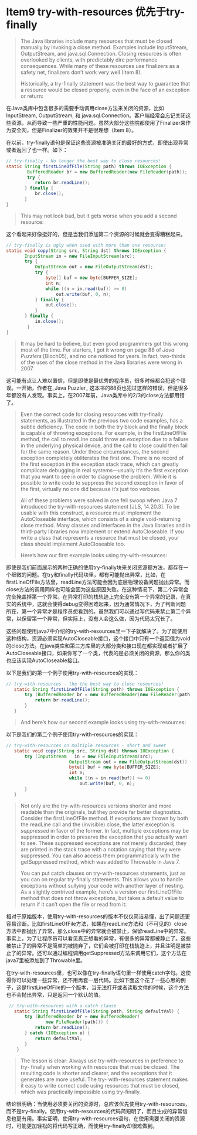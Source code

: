 # Item9 try-with-resources 优先于try-finally

> The Java libraries include many resources that must be closed manually by invoking a close method. Examples include InputStream, OutputStream, and java.sql.Connection. Closing resources is often overlooked by clients, with predictably dire performance consequences. While many of these resources use finalizers as a safety net, finalizers don’t work very well (Item 8).
>
> Historically, a try-finally statement was the best way to guarantee that a resource would be closed properly, even in the face of an exception or return:

在Java类库中包含很多的需要手动调用close方法来关闭的资源，比如InputStream, OutputStream, 和 java.sql.Connection。客户端经常会忘记关闭这些资源，从而导致一些严重的性能问题。虽然大部分这些院都使用了Finalizer来作为安全网，但是Finalizer的效果并不是很理想（Item 8）。

在以前，try-finally语句是保证这些资源被准确关闭的最好的方式，即使出现异常或者返回了也一样。如下：

```java
// try-finally - No longer the best way to close resources!
static String firstLineOfFile(String path) throws IOException { 
  		BufferedReader br = new BufferedReader(new FileReader(path));
  		try {
           return br.readLine();
       } finally {
           br.close();
       }
}
```

> This may not look bad, but it gets worse when you add a second resource:

这个看起来好像挺好的，但是当我们添加第二个资源的时候就会变得糟糕起来。

```java
// try-finally is ugly when used with more than one resource!
static void copy(String src, String dst) throws IOException {
       InputStream in = new FileInputStream(src);
       try {
           OutputStream out = new FileOutputStream(dst);
           try {
               byte[] buf = new byte[BUFFER_SIZE];
               int n;
               while ((n = in.read(buf)) >= 0)
                   out.write(buf, 0, n);
           } finally {
               out.close();
           }
       } finally {
           in.close();
		} 
}
```

> It may be hard to believe, but even good programmers got this wrong most of the time. For starters, I got it wrong on page 88 of _Java Puzzlers_ \[Bloch05], and no one noticed for years. In fact, two-thirds of the uses of the close method in the Java libraries were wrong in 2007.

这可能有点让人难以置信，但是即使是最优秀的程序员，很多时候都会犯这个错误。一开始，作者在_Java Puzzler_ 这本书的88页也犯过这样的错误，但是很多年都没有人发现。事实上，在2007年前，Java类库中的2/3的close方法都用错了。

> Even the correct code for closing resources with try-finally statements, as illustrated in the previous two code examples, has a subtle deficiency. The code in both the try block and the finally block is capable of throwing exceptions. For example, in the firstLineOfFile method, the call to readLine could throw an exception due to a failure in the underlying physical device, and the call to close could then fail for the same reason. Under these circumstances, the second exception completely obliterates the first one. There is no record of the first exception in the exception stack trace, which can greatly complicate debugging in real systems—usually it’s the first exception that you want to see in order to diagnose the problem. While it is possible to write code to suppress the second exception in favor of the first, virtually no one did because it’s just too verbose.
>
> All of these problems were solved in one fell swoop when Java 7 introduced the try-with-resources statement \[JLS, 14.20.3]. To be usable with this construct, a resource must implement the AutoCloseable interface, which consists of a single void-returning close method. Many classes and interfaces in the Java libraries and in third-party libraries now implement or extend AutoCloseable. If you write a class that represents a resource that must be closed, your class should implement AutoCloseable too.
>
> Here’s how our first example looks using try-with-resources:

即使是我们前面展示的两种正确的使用try-finally块来关闭资源都方法，都存在一个细微的问题。在try和finally代码块里，都有可能抛出异常，比如，在firstLineOfFile方法里，readLine方法可能会因为底层物理设备问题抛出异常。而close方法的调用同样也可能会因为这些原因失败。在这种情况下，第二个异常会完全掩盖掉第一个异常。在异常打印的栈轨迹上完全没有第一个异常的记录，在真实的系统中，这就会使得debug变得困难起来，因为通常情况下，为了判断问题所在，第一个异常才是程序员想看到的。虽然我们可以通过写代码来禁止第二个异常，以保留第一个异常，但实际上，没有人会这么做，因为代码太冗长了。

这些问题使用java7中介绍的try-with-resources里一下子就解决了。为了能使用这种结构，资源必须实现AutoCloseable接口，这个接口中只有一个返回值为void的close方法。在java类库和第三方库里的大部分类和接口现在都实现或者扩展了AutoCloseable接口，如果你写了一个类，代表的是必须关闭的资源，那么你的类也应该实现AutoCloseable接口。

以下是我们的第一个例子使用try-with-resources的实现：

```java
// try-with-resources - the the best way to close resources!
   static String firstLineOfFile(String path) throws IOException {
       try (BufferedReader br = new BufferedReader(new FileReader(path))) {
           return br.readLine();
       }
   }
```

> And here’s how our second example looks using try-with-resources:

以下是我们的第二个例子使用try-with-resources的实现：

```java
// try-with-resources on multiple resources - short and sweet
   static void copy(String src, String dst) throws IOException {
       try (InputStream   in = new FileInputStream(src);
 						OutputStream out = new FileOutputStream(dst)) {
						byte[] buf = new byte[BUFFER_SIZE];
						int n;
						while ((n = in.read(buf)) >= 0)
    						out.write(buf, 0, n);
       }
   }
```

> Not only are the try-with-resources versions shorter and more readable than the originals, but they provide far better diagnostics. Consider the firstLineOfFile method. If exceptions are thrown by both the readLine call and the (invisible) close, the latter exception is _suppressed_ in favor of the former. In fact, multiple exceptions may be suppressed in order to preserve the exception that you actually want to see. These suppressed exceptions are not merely discarded; they are printed in the stack trace with a notation saying that they were suppressed. You can also access them programmatically with the getSuppressed method, which was added to Throwable in Java 7.
>
> You can put catch clauses on try-with-resources statements, just as you can on regular try-finally statements. This allows you to handle exceptions without sullying your code with another layer of nesting. As a slightly contrived example, here’s a version our firstLineOfFile method that does not throw exceptions, but takes a default value to return if it can’t open the file or read from it:

相对于原始版本，使用try-with-resources的版本不仅仅简洁易懂，出了问题还更容易诊断。比如firstLineOfFile方法，如果在readLine方法和（不可见的）close方法中都抛出了异常，那么close中的异常就会被禁止，保留readLine中的异常。事实上，为了让程序员可以看见真正想看的异常，有很多的异常都被静止了。这些被禁止了的异常不是简单的被抛弃了，它们会被打印在栈轨迹上，并且注明是被禁止了的异常。还可以通过编程调用getSuppressed方法来调用它们，这个方法在java7里被添加到了Throwable里。

在try-with-resources里，也可以像在try-finally语句里一样使用catch字句。这使得你可以处理一些异常，还不用再套一层代码。比如下面这个花了一些心思的例子，这是firstLineOfFile的一个版本，当无法打开或者读取文件的时候，这个方法也不会抛出异常，只是返回一个默认的值。

```java
 // try-with-resources with a catch clause
   static String firstLineOfFile(String path, String defaultVal) {
       try (BufferedReader br = new BufferedReader(
               new FileReader(path))) {
           return br.readLine();
       } catch (IOException e) {
           return defaultVal;
       } 
    }
```

> The lesson is clear: Always use try-with-resources in preference to try- finally when working with resources that must be closed. The resulting code is shorter and clearer, and the exceptions that it generates are more useful. The try- with-resources statement makes it easy to write correct code using resources that must be closed, which was practically impossible using try-finally.

结论很明确：当使用必须要关闭的资源时，总应该优先使用try-with-resources，而不是try-finally。使用try-with-resources的代码简短明了，而且生成的异常信息也更有用。事实证明，使用try-with-resources语句，在使用需要关闭的资源时，可能更加轻松的将代码写正确，而使用try-finally却很难做到。

